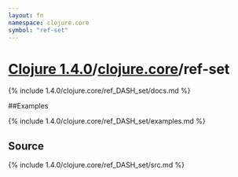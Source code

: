 ```yaml
---
layout: fn
namespace: clojure.core
symbol: "ref-set"
---
```


# [Clojure 1.4.0](../../)/[clojure.core](../)/ref-set

{% include 1.4.0/clojure.core/ref_DASH_set/docs.md %}

##Examples

{% include 1.4.0/clojure.core/ref_DASH_set/examples.md %}
## Source
{% include 1.4.0/clojure.core/ref_DASH_set/src.md %}

